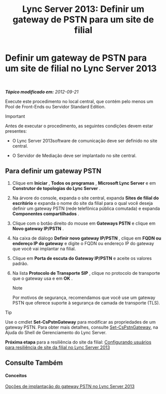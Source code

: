 ﻿---
title: 'Lync Server 2013: Definir um gateway de PSTN para um site de filial'
TOCTitle: Definir um gateway de PSTN para um site de filial
ms:assetid: 87be2fe2-1d56-4062-b430-439d4536414c
ms:mtpsurl: https://technet.microsoft.com/pt-br/library/Gg398689(v=OCS.15)
ms:contentKeyID: 49307374
ms.date: 05/19/2016
mtps_version: v=OCS.15
ms.translationtype: HT
---

# Definir um gateway de PSTN para um site de filial no Lync Server 2013

 

_**Tópico modificado em:** 2012-09-21_

Execute este procedimento no local central, que contém pelo menos um Pool de Front-Ends ou Servidor Standard Edition.

> [!important]  
> Antes de executar o procedimento, as seguintes condições devem estar presentes:<ul>
> 
> <li><p>O Lync Server 2013software de comunicação deve ser definido no site central.</p></li>
> 
> 
> <li><p>O Servidor de Mediação deve ser implantado no site central.</p></li></ul>


## Para definir um gateway PSTN

1.  Clique em **Iniciar** , **Todos os programas** , **Microsoft Lync Server** e em **Construtor de topologias do Lync Server** .

2.  Na árvore do console, expanda o site central, expanda **Sites de filial do escritório** e expanda o nome do site da filial para o qual você deseja definir um gateway PSTN (rede telefônica pública comutada) e expanda **Componentes compartilhados** .

3.  Clique com o botão direito do mouse em **Gateways PSTN** e clique em **Novo gateway IP/PSTN** .

4.  Na caixa de diálogo **Definir novo gateway IP/PSTN** , clique em **FQDN ou endereço IP do gateway** e digite o FQDN ou endereço IP do gateway que você vai implantar na filial.

5.  Clique em **Porta de escuta do Gateway IP/PSTN** e aceite os valores padrão.

6.  Na lista **Protocolo de Transporte SIP** , clique no protocolo de transporte que o gateway usa e em **OK** .
    
    > [!note]  
    > Por motivos de segurança, recomendamos que você use um gateway PSTN que oferece suporte à segurança de camada de transporte (TLS).


> [!TIP]
> Use o cmdlet <STRONG>Set-CsPstnGateway</STRONG> para modificar as propriedades de um gateway PSTN. Para obter mais detalhes, consulte <A href="https://docs.microsoft.com/en-us/powershell/module/skype/Set-CsPstnGateway">Set-CsPstnGateway</A>, na Ajuda do Shell de Gerenciamento do Lync Server.



**Próxima etapa** para a resiliência do site da filial: [Configurando usuários para resiliência de site da filial no Lync Server 2013](lync-server-2013-configuring-users-for-branch-site-resiliency.md)

## Consulte Também

#### Conceitos

[Opções de implantação do gateway PSTN no Lync Server 2013](lync-server-2013-pstn-gateway-deployment-options.md)

